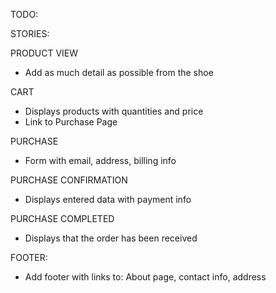 TODO:

STORIES:

PRODUCT VIEW

- Add as much detail as possible from the shoe

CART

- Displays products with quantities and price
- Link to Purchase Page

PURCHASE

- Form with email, address, billing info

PURCHASE CONFIRMATION

- Displays entered data with payment info

PURCHASE COMPLETED

- Displays that the order has been received

FOOTER:

- Add footer with links to: About page, contact info, address
